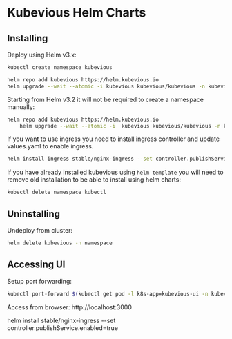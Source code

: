 # Kubevious Helm Charts

## Installing
Deploy using Helm v3.x:
```sh
kubectl create namespace kubevious

helm repo add kubevious https://helm.kubevious.io
helm upgrade --wait --atomic -i kubevious kubevious/kubevious -n kubevious 
```

Starting from Helm v3.2 it will not be required to create a namespace manually:
```sh
helm repo add kubevious https://helm.kubevious.io
    helm upgrade --wait --atomic -i  kubevious kubevious/kubevious -n kubevious
```
If you want to use ingress you need to install ingress controller and update values.yaml to enable ingress.
```sh
helm install ingress stable/nginx-ingress --set controller.publishService.enabled=true -n kubevious
```

If you have already installed kubevious using `helm template` you will need to remove old installation to be able to install using helm charts:
```sh
kubectl delete namespace kubectl

```
## Uninstalling
Undeploy from cluster:
```sh
helm delete kubevious -n namespace
```


## Accessing UI
Setup port forwarding:
```sh
kubectl port-forward $(kubectl get pod -l k8s-app=kubevious-ui -n kubevious -o jsonpath="{.items[0].metadata.name}") 3000:3000 -n kubevious
```
Access from browser: http://localhost:3000


helm install stable/nginx-ingress --set controller.publishService.enabled=true

